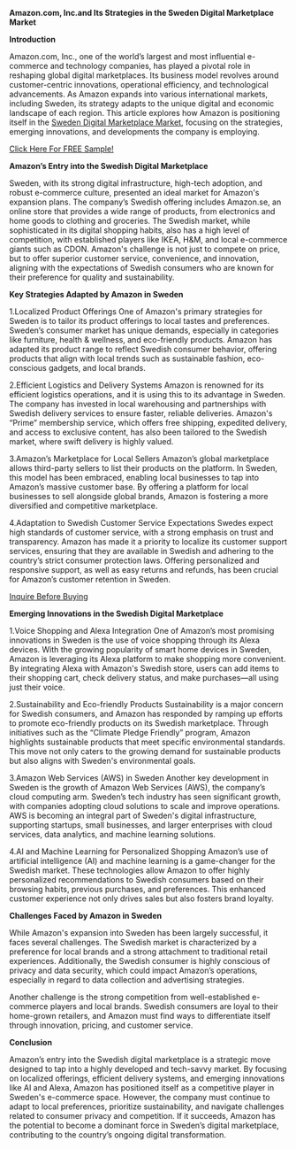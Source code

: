 **Amazon.com, Inc.and Its Strategies in the Sweden Digital Marketplace Market**

**Introduction**

Amazon.com, Inc., one of the world’s largest and most influential e-commerce and technology companies, has played a pivotal role in reshaping global digital marketplaces. Its business model revolves around customer-centric innovations, operational efficiency, and technological advancements. As Amazon expands into various international markets, including Sweden, its strategy adapts to the unique digital and economic landscape of each region. This article explores how Amazon is positioning itself in the [Sweden Digital Marketplace Market](https://www.nextmsc.com/report/sweden-digital-marketplace-market), focusing on the strategies, emerging innovations, and developments the company is employing.

[Click Here For FREE Sample!
](https://www.nextmsc.com/sweden-digital-marketplace-market/request-sample)

**Amazon’s Entry into the Swedish Digital Marketplace**

Sweden, with its strong digital infrastructure, high-tech adoption, and robust e-commerce culture, presented an ideal market for Amazon's expansion plans. The company’s Swedish offering includes Amazon.se, an online store that provides a wide range of products, from electronics and home goods to clothing and groceries.
The Swedish market, while sophisticated in its digital shopping habits, also has a high level of competition, with established players like IKEA, H&M, and local e-commerce giants such as CDON. Amazon's challenge is not just to compete on price, but to offer superior customer service, convenience, and innovation, aligning with the expectations of Swedish consumers who are known for their preference for quality and sustainability.

**Key Strategies Adapted by Amazon in Sweden**

1.Localized Product Offerings One of Amazon's primary strategies for Sweden is to tailor its product offerings to local tastes and preferences. Sweden’s consumer market has unique demands, especially in categories like furniture, health & wellness, and eco-friendly products. Amazon has adapted its product range to reflect Swedish consumer behavior, offering products that align with local trends such as sustainable fashion, eco-conscious gadgets, and local brands.

2.Efficient Logistics and Delivery Systems Amazon is renowned for its efficient logistics operations, and it is using this to its advantage in Sweden. The company has invested in local warehousing and partnerships with Swedish delivery services to ensure faster, reliable deliveries. Amazon's “Prime” membership service, which offers free shipping, expedited delivery, and access to exclusive content, has also been tailored to the Swedish market, where swift delivery is highly valued.

3.Amazon’s Marketplace for Local Sellers Amazon’s global marketplace allows third-party sellers to list their products on the platform. In Sweden, this model has been embraced, enabling local businesses to tap into Amazon’s massive customer base. By offering a platform for local businesses to sell alongside global brands, Amazon is fostering a more diversified and competitive marketplace.

4.Adaptation to Swedish Customer Service Expectations Swedes expect high standards of customer service, with a strong emphasis on trust and transparency. Amazon has made it a priority to localize its customer support services, ensuring that they are available in Swedish and adhering to the country’s strict consumer protection laws. Offering personalized and responsive support, as well as easy returns and refunds, has been crucial for Amazon’s customer retention in Sweden.

[Inquire Before Buying](https://www.nextmsc.com/sweden-digital-marketplace-market/inquire-before-buying)

**Emerging Innovations in the Swedish Digital Marketplace**

1.Voice Shopping and Alexa Integration One of Amazon’s most promising innovations in Sweden is the use of voice shopping through its Alexa devices. With the growing popularity of smart home devices in Sweden, Amazon is leveraging its Alexa platform to make shopping more convenient. By integrating Alexa with Amazon's Swedish store, users can add items to their shopping cart, check delivery status, and make purchases—all using just their voice.

2.Sustainability and Eco-friendly Products Sustainability is a major concern for Swedish consumers, and Amazon has responded by ramping up efforts to promote eco-friendly products on its Swedish marketplace. Through initiatives such as the “Climate Pledge Friendly” program, Amazon highlights sustainable products that meet specific environmental standards. This move not only caters to the growing demand for sustainable products but also aligns with Sweden's environmental goals.

3.Amazon Web Services (AWS) in Sweden Another key development in Sweden is the growth of Amazon Web Services (AWS), the company’s cloud computing arm. Sweden’s tech industry has seen significant growth, with companies adopting cloud solutions to scale and improve operations. AWS is becoming an integral part of Sweden's digital infrastructure, supporting startups, small businesses, and larger enterprises with cloud services, data analytics, and machine learning solutions.

4.AI and Machine Learning for Personalized Shopping Amazon’s use of artificial intelligence (AI) and machine learning is a game-changer for the Swedish market. These technologies allow Amazon to offer highly personalized recommendations to Swedish consumers based on their browsing habits, previous purchases, and preferences. This enhanced customer experience not only drives sales but also fosters brand loyalty.

**Challenges Faced by Amazon in Sweden**

While Amazon's expansion into Sweden has been largely successful, it faces several challenges. The Swedish market is characterized by a preference for local brands and a strong attachment to traditional retail experiences. Additionally, the Swedish consumer is highly conscious of privacy and data security, which could impact Amazon’s operations, especially in regard to data collection and advertising strategies.

Another challenge is the strong competition from well-established e-commerce players and local brands. Swedish consumers are loyal to their home-grown retailers, and Amazon must find ways to differentiate itself through innovation, pricing, and customer service.

**Conclusion**

Amazon’s entry into the Swedish digital marketplace is a strategic move designed to tap into a highly developed and tech-savvy market. By focusing on localized offerings, efficient delivery systems, and emerging innovations like AI and Alexa, Amazon has positioned itself as a competitive player in Sweden's e-commerce space. However, the company must continue to adapt to local preferences, prioritize sustainability, and navigate challenges related to consumer privacy and competition. If it succeeds, Amazon has the potential to become a dominant force in Sweden’s digital marketplace, contributing to the country’s ongoing digital transformation.

